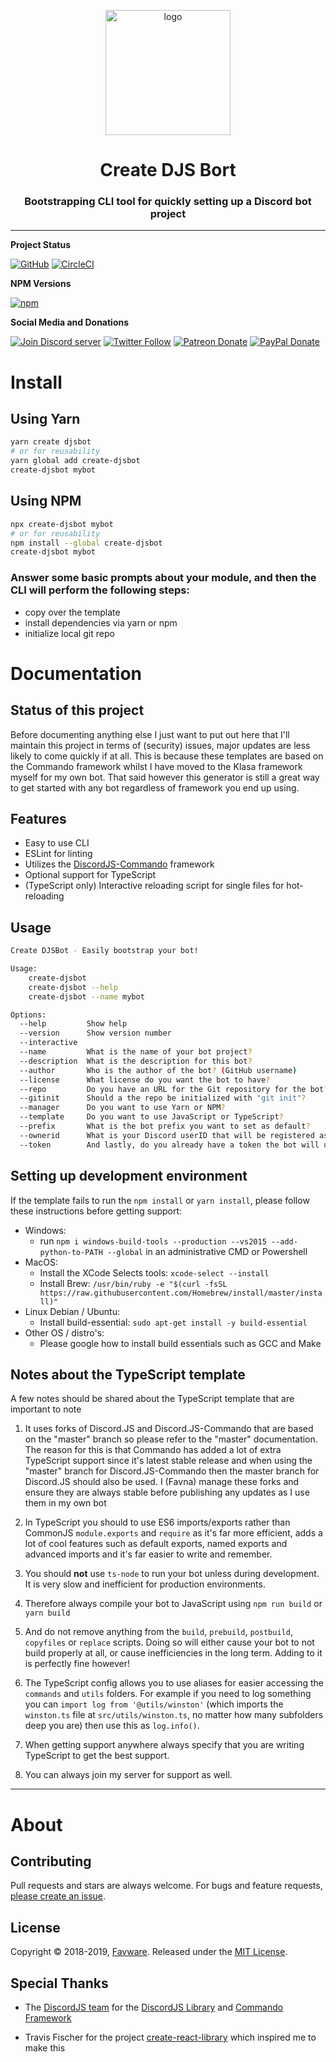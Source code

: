 <div align="center">
  <p>
  <a href="https://favware.tech"><img src="https://storage.googleapis.com/data-sunlight-146313.appspot.com/website-project-icons/create-djsbot.png" height="200" alt="logo"/></a>
  </p>

  <p>
<h1> Create DJS Bort </h1>
<h3> Bootstrapping CLI tool for quickly setting up a Discord bot project </h3>
  </p>

</div>

---

**Project Status**

[![GitHub](https://img.shields.io/github/license/favware/create-djsbot?logo=github&style=flat-square)](https://github.com/favware/create-djsbot/blob/master/LICENSE.md)
[![CircleCI](https://img.shields.io/circleci/build/github/favware/create-djsbot?logo=circleci&style=flat-square)](https://circleci.com/gh/favware/create-djsbot/tree/master)

**NPM Versions**

[![npm](https://img.shields.io/npm/v/create-djsbot?color=crimson&label=create-djsbot%20version&logo=npm&style=flat-square)](https://www.npmjs.com/package/create-djsbot)

**Social Media and Donations**

[![Join Discord server](https://img.shields.io/discord/512303595966824458?color=697EC4&label=Join%20Discord%20Server&logo=discord&logoColor=FDFEFE&style=flat-square)](https://favware.tech/redirect/server)
[![Twitter Follow](https://img.shields.io/twitter/follow/favna_?label=Follow%20@Favna_&logo=twitter&colorB=1DA1F2&style=flat-square)](https://twitter.com/Favna_/follow)
[![Patreon Donate](https://img.shields.io/badge/patreon-donate-brightgreen.svg?label=Donate%20with%20Patreon&logo=patreon&colorB=F96854&style=flat-square&link=https://www.patreon.com/bePatron?u=9336537)](https://www.patreon.com/bePatron?u=9336537)
[![PayPal Donate](https://img.shields.io/badge/paypal-donate-brightgreen.svg?label=Donate%20with%20Paypal&logo=paypal&colorB=00457C&style=flat-square&link=https://www.paypal.com/cgi-bin/webscr?cmd=_s-xclick&hosted_button_id=XMAYCF9SDHZ34)](https://www.patreon.com/bePatron?u=9336537)

# Install

## Using Yarn

```sh
yarn create djsbot
# or for reusability
yarn global add create-djsbot
create-djsbot mybot
```

## Using NPM

```sh
npx create-djsbot mybot
# or for reusability
npm install --global create-djsbot
create-djsbot mybot
```

### Answer some basic prompts about your module, and then the CLI will perform the following steps:

- copy over the template
- install dependencies via yarn or npm
- initialize local git repo

# Documentation

## Status of this project

Before documenting anything else I just want to put out here that I'll maintain this project in terms of (security) issues, major updates are less likely to come quickly if at all. This is because these templates are based on the Commando framework whilst I have moved to the Klasa framework myself for my own bot. That said however this generator is still a great way to get started with any bot regardless of framework you end up using.

## Features

- Easy to use CLI
- ESLint for linting
- Utilizes the [DiscordJS-Commando](https://github.com/discordjs/Commando) framework
- Optional support for TypeScript
- (TypeScript only) Interactive reloading script for single files for hot-reloading

## Usage

```sh
Create DJSBot - Easily bootstrap your bot!

Usage:
    create-djsbot
    create-djsbot --help
    create-djsbot --name mybot

Options:
  --help         Show help                                             [boolean]
  --version      Show version number                                   [boolean]
  --interactive                                                        [default: true]
  --name         What is the name of your bot project?
  --description  What is the description for this bot?
  --author       Who is the author of the bot? (GitHub username)
  --license      What license do you want the bot to have?             [choices: "MIT", "GPL-3.0-or-later", "Apache-2.0", "Unlicense", "MPL-2.0"]
  --repo         Do you have an URL for the Git repository for the bot?
  --gitinit      Should a the repo be initialized with "git init"?
  --manager      Do you want to use Yarn or NPM?                       [choices: "npm", "yarn"]
  --template     Do you want to use JavaScript or TypeScript?          [choices: "javascript", "typescript"]
  --prefix       What is the bot prefix you want to set as default?
  --ownerid      What is your Discord userID that will be registered as the bot owner?
  --token        And lastly, do you already have a token the bot will use?
```

## Setting up development environment

If the template fails to run the `npm install` or `yarn install`, please follow these instructions before getting support:

- Windows:
  - run `npm i windows-build-tools --production --vs2015 --add-python-to-PATH --global` in an administrative CMD or Powershell
- MacOS:
  - Install the XCode Selects tools: `xcode-select --install`
  - Install Brew: `/usr/bin/ruby -e "$(curl -fsSL https://raw.githubusercontent.com/Homebrew/install/master/install)"`
- Linux Debian / Ubuntu:
  - Install build-essential: `sudo apt-get install -y build-essential`
- Other OS / distro's:
  - Please google how to install build essentials such as GCC and Make

## Notes about the TypeScript template

A few notes should be shared about the TypeScript template that are important to note

1. It uses forks of Discord.JS and Discord.JS-Commando that are based on the "master" branch so please refer to the "master" documentation. The reason for this is that Commando has added a lot of extra TypeScript support since it's latest stable release and when using the "master" branch for Discord.JS-Commando then the master branch for Discord.JS should also be used. I (Favna) manage these forks and ensure they are always stable before publishing any updates as I use them in my own bot

2. In TypeScript you should to use ES6 imports/exports rather than CommonJS `module.exports` and `require` as it's far more efficient, adds a lot of cool features such as default exports, named exports and advanced imports and it's far easier to write and remember.

3. You should **not** use `ts-node` to run your bot unless during development. It is very slow and inefficient for production environments.

4. Therefore always compile your bot to JavaScript using `npm run build` or `yarn build`

5. And do not remove anything from the `build`, `prebuild`, `postbuild`, `copyfiles` or `replace` scripts. Doing so will either cause your bot to not build properly at all, or cause inefficiencies in the long term. Adding to it is perfectly fine however!

6. The TypeScript config allows you to use aliases for easier accessing the `commands` and `utils` folders. For example if you need to log something you can `import log from '@utils/winston'` (which imports the `winston.ts` file at `src/utils/winston.ts`, no matter how many subfolders deep you are) then use this as `log.info()`.

7. When getting support anywhere always specify that you are writing TypeScript to get the best support.

8. You can always join my server for support as well.

---

# About

## Contributing

Pull requests and stars are always welcome. For bugs and feature requests, [please create an issue](https://www.github.com/favware/create-djs-bot/issues/new).

## License

Copyright © 2018-2019, [Favware](https://github.com/favware).
Released under the [MIT License](LICENSE/md).

## Special Thanks

- The [DiscordJS team](https://github.com/discordjs/people) for the [DiscordJS Library](https://github.com/discordjs/discord.js) and [Commando Framework](https://github.com/discordjs/Commando)

- Travis Fischer for the project [create-react-library](https://yarnpkg.com/en/package/create-react-library) which inspired me to make this
